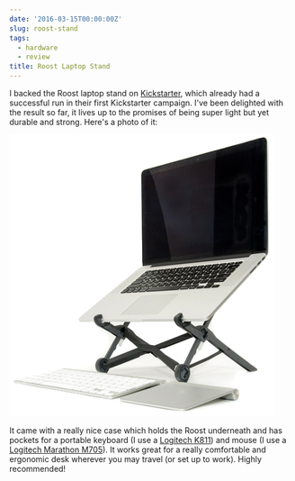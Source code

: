```yaml
---
date: '2016-03-15T00:00:00Z'
slug: roost-stand
tags:
  - hardware
  - review
title: Roost Laptop Stand
---
```


I backed the Roost laptop stand on [Kickstarter](http://www.kickstarter.org),
which already had a successful run in their first Kickstarter campaign. I've
been delighted with the result so far, it lives up to the promises of being
super light but yet durable and strong. Here's a photo of it:

![Roost Laptop stand holding a macbook](/img/16/roost.png 'Roost Stand')

It came with a really nice case which holds the Roost underneath and has pockets
for a portable keyboard (I use a
[Logitech K811](http://www.logitech.com/en-us/product/illuminated-keyboard-for-mac-ipad-iphone))
and mouse (I use a
[Logitech Marathon M705](http://www.logitech.com/en-us/product/marathon-mouse-m705)).
It works great for a really comfortable and ergonomic desk wherever you may
travel (or set up to work). Highly recommended!

